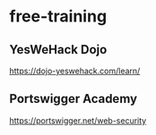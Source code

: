 # free-training

## YesWeHack Dojo

https://dojo-yeswehack.com/learn/

## Portswigger Academy

https://portswigger.net/web-security

